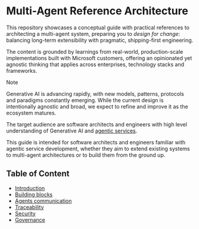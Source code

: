 # Multi-Agent Reference Architecture

This repository showcases a conceptual guide with practical references to architecting a multi-agent system, preparing you to _design for change_: balancing long-term extensibility with pragmatic, shipping-first engineering.

The content is grounded by learnings from real-world, production-scale implementations built with Microsoft customers, offering an opinionated yet agnostic thinking that applies across enterprises, technology stacks and frameworks.

> [!NOTE]  
> Generative AI is advancing rapidly, with new models, patterns, protocols and paradigms constantly emerging. While the current design is intentionally agnostic and broad, we expect to refine and improve it as the ecosystem matures.

The target audience are software architects and engineers with high level understanding of Generative AI and [agentic services](https://www.anthropic.com/engineering/building-effective-agents).

This guide is intended for software architects and engineers familiar with agentic service development, whether they aim to extend existing systems to multi-agent architectures or to build them from the ground up.

## Table of Content

- [Introduction](./docs/Introduction.md)
- [Building blocks](./docs/building-blocks/README.md)
- [Agents communication](./docs/agents-communication/README.md)
- [Traceability](./docs/traceability/README.md)
- [Security](./docs/security/README.md)
- [Governance](./docs/governance/README.md)
